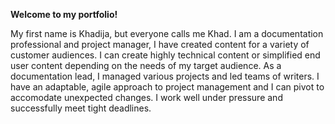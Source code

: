 **Welcome to my portfolio!**

My first name is Khadija, but everyone calls me Khad.
I am a documentation professional and project manager, I have created content for a variety of customer audiences. I can create highly technical content or simplified end user content depending on the needs of my target audience.
As a documentation lead, I managed various projects and led teams of writers. I have an adaptable, agile approach to project management and I can pivot to accomodate unexpected changes. I work well under pressure and successfully meet tight deadlines.
